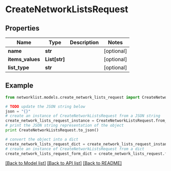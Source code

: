 # CreateNetworkListsRequest


## Properties
Name | Type | Description | Notes
------------ | ------------- | ------------- | -------------
**name** | **str** |  | [optional] 
**items_values** | **List[str]** |  | [optional] 
**list_type** | **str** |  | [optional] 

## Example

```python
from networklist.models.create_network_lists_request import CreateNetworkListsRequest

# TODO update the JSON string below
json = "{}"
# create an instance of CreateNetworkListsRequest from a JSON string
create_network_lists_request_instance = CreateNetworkListsRequest.from_json(json)
# print the JSON string representation of the object
print CreateNetworkListsRequest.to_json()

# convert the object into a dict
create_network_lists_request_dict = create_network_lists_request_instance.to_dict()
# create an instance of CreateNetworkListsRequest from a dict
create_network_lists_request_form_dict = create_network_lists_request.from_dict(create_network_lists_request_dict)
```
[[Back to Model list]](../README.md#documentation-for-models) [[Back to API list]](../README.md#documentation-for-api-endpoints) [[Back to README]](../README.md)


